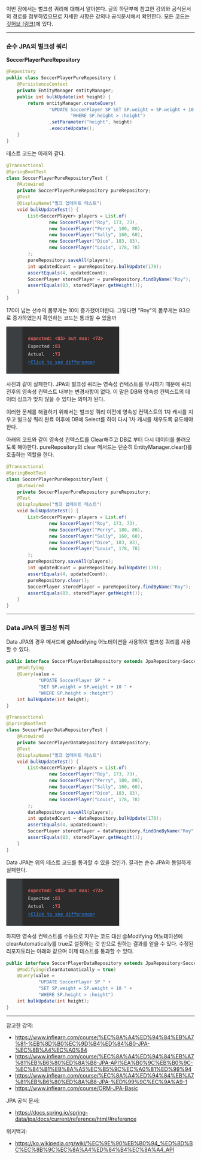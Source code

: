 이번 장에서는 벌크성 쿼리에 대해서 알아본다.
글의 하단부에 참고한 강의와 공식문서의 경로를 첨부하였으므로 자세한 사항은 강의나 공식문서에서 확인한다.
모든 코드는 [깃허브 (링크)](https://github.com/roy-zz/data-jpa)에 있다.

---

### 순수 JPA의 벌크성 쿼리

**SoccerPlayerPureRepository**

```java
@Repository
public class SoccerPlayerPureRepository {
    @PersistenceContext
    private EntityManager entityManager;
    public int bulkUpdate(int height) {
        return entityManager.createQuery(
                "UPDATE SoccerPlayer SP SET SP.weight = SP.weight + 10 " +
                        "WHERE SP.height > :height")
                .setParameter("height", height)
                .executeUpdate();
    }
}
```

테스트 코드는 아래와 같다.

```java
@Transactional
@SpringBootTest
class SoccerPlayerPureRepositoryTest {
    @Autowired
    private SoccerPlayerPureRepository pureRepository;
    @Test
    @DisplayName("벌크 업데이트 테스트")
    void bulkUpdateTest() {
        List<SoccerPlayer> players = List.of(
                new SoccerPlayer("Roy", 173, 73),
                new SoccerPlayer("Perry", 180, 80),
                new SoccerPlayer("Sally", 160, 60),
                new SoccerPlayer("Dice", 183, 83),
                new SoccerPlayer("Louis", 178, 78)
        );
        pureRepository.saveAll(players);
        int updatedCount = pureRepository.bulkUpdate(170);
        assertEquals(4, updatedCount);
        SoccerPlayer storedPlayer = pureRepository.findByName("Roy");
        assertEquals(83, storedPlayer.getWeight());
    }
}
```

170이 넘는 선수의 몸무게는 10이 증가했어야한다.
그렇다면 "Roy"의 몸무게는 83으로 증가하였는지 확인하는 코드는 통과할 수 있을까

![](image/assert-fail-weight.png)

사진과 같이 실패한다.
JPA의 벌크성 쿼리는 영속성 컨텍스트를 무시하기 때문에 쿼리 전후의 영속성 컨텍스트 내부는 변경사항이 없다.
이 말은 DB와 영속성 컨텍스트의 데이터 싱크가 맞지 않을 수 있다는 의미가 된다.

이러한 문제를 해결하기 위해서는 벌크성 쿼리 이전에 영속성 컨텍스트의 1차 캐시를 지우고
벌크성 쿼리 완료 이후에 DB에 Select를 하여 다시 1차 캐시를 채우도록 유도해야한다.

아래의 코드와 같이 영속성 컨텍스트를 Clear해주고 DB로 부터 다시 데이터를 불러오도록 해야한다.
pureRepository의 clear 메서드는 단순히 EntityManager.clear()를 호출하는 역할을 한다.
```java
@Transactional
@SpringBootTest
class SoccerPlayerPureRepositoryTest {
    @Autowired
    private SoccerPlayerPureRepository pureRepository;
    @Test
    @DisplayName("벌크 업데이트 테스트")
    void bulkUpdateTest() {
        List<SoccerPlayer> players = List.of(
                new SoccerPlayer("Roy", 173, 73),
                new SoccerPlayer("Perry", 180, 80),
                new SoccerPlayer("Sally", 160, 60),
                new SoccerPlayer("Dice", 183, 83),
                new SoccerPlayer("Louis", 178, 78)
        );
        pureRepository.saveAll(players);
        int updatedCount = pureRepository.bulkUpdate(170);
        assertEquals(4, updatedCount);
        pureRepository.clear();
        SoccerPlayer storedPlayer = pureRepository.findByName("Roy");
        assertEquals(83, storedPlayer.getWeight());
    }
}
```

---

### Data JPA의 벌크성 쿼리

Data JPA의 경우 메서드에 @Modifying 어노테이션을 사용하여 벌크성 쿼리를 사용할 수 있다.

```java
public interface SoccerPlayerDataRepository extends JpaRepository<SoccerPlayer, Long> {
    @Modifying
    @Query(value =
            "UPDATE SoccerPlayer SP " +
            "SET SP.weight = SP.weight + 10 " +
            "WHERE SP.height > :height")
    int bulkUpdate(int height);
}
```

```java
@Transactional
@SpringBootTest
class SoccerPlayerDataRepositoryTest {
    @Autowired
    private SoccerPlayerDataRepository dataRepository;
    @Test
    @DisplayName("벌크 업데이트 테스트")
    void bulkUpdateTest() {
        List<SoccerPlayer> players = List.of(
                new SoccerPlayer("Roy", 173, 73),
                new SoccerPlayer("Perry", 180, 80),
                new SoccerPlayer("Sally", 160, 60),
                new SoccerPlayer("Dice", 183, 83),
                new SoccerPlayer("Louis", 178, 78)
        );
        dataRepository.saveAll(players);
        int updatedCount = dataRepository.bulkUpdate(170);
        assertEquals(4, updatedCount);
        SoccerPlayer storedPlayer = dataRepository.findOneByName("Roy");
        assertEquals(83, storedPlayer.getWeight());
    }
}
```

Data JPA는 위의 테스트 코드를 통과할 수 있을 것인가.
결과는 순수 JPA와 동일하게 실패한다.

![](image/assert-fail-weight.png)

하지만 영속성 컨텍스트를 수동으로 지우는 코드 대신 @Modifying 어노테이션에 clearAutomatically를 true로 설정하는 것 만으로 원하는 결과를 얻을 수 있다.
수정된 리포지토리는 아래와 같으며 이제 테스트를 통과할 수 있다.
```java
public interface SoccerPlayerDataRepository extends JpaRepository<SoccerPlayer, Long> {
    @Modifying(clearAutomatically = true)
    @Query(value =
            "UPDATE SoccerPlayer SP " +
            "SET SP.weight = SP.weight + 10 " +
            "WHERE SP.height > :height")
    int bulkUpdate(int height);
}
```

---

참고한 강의:

- https://www.inflearn.com/course/%EC%8A%A4%ED%94%84%EB%A7%81-%EB%8D%B0%EC%9D%B4%ED%84%B0-JPA-%EC%8B%A4%EC%A0%84
- https://www.inflearn.com/course/%EC%8A%A4%ED%94%84%EB%A7%81%EB%B6%80%ED%8A%B8-JPA-API%EA%B0%9C%EB%B0%9C-%EC%84%B1%EB%8A%A5%EC%B5%9C%EC%A0%81%ED%99%94
- https://www.inflearn.com/course/%EC%8A%A4%ED%94%84%EB%A7%81%EB%B6%80%ED%8A%B8-JPA-%ED%99%9C%EC%9A%A9-1
- https://www.inflearn.com/course/ORM-JPA-Basic

JPA 공식 문서:

- https://docs.spring.io/spring-data/jpa/docs/current/reference/html/#reference

위키백과:

- https://ko.wikipedia.org/wiki/%EC%9E%90%EB%B0%94_%ED%8D%BC%EC%8B%9C%EC%8A%A4%ED%84%B4%EC%8A%A4_API